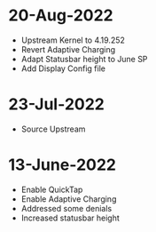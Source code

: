 # 20-Aug-2022
- Upstream Kernel to 4.19.252
- Revert Adaptive Charging 
- Adapt Statusbar height to June SP
- Add Display Config file

# 23-Jul-2022
- Source Upstream

# 13-June-2022

- Enable QuickTap
- Enable Adaptive Charging
- Addressed some denials
- Increased statusbar height
